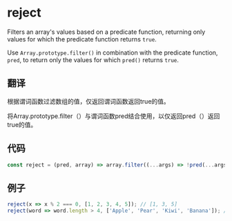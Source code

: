 # reject

Filters an array's values based on a predicate function, returning only values for which the predicate function returns `true`.

Use `Array.prototype.filter()` in combination with the predicate function, `pred`, to return only the values for which `pred()` returns `true`.

## 翻译

根据谓词函数过滤数组的值，仅返回谓词函数返回true的值。

将Array.prototype.filter（）与谓词函数pred结合使用，以仅返回pred（）返回true的值。

## 代码

```js
const reject = (pred, array) => array.filter((...args) => !pred(...args));
```

## 例子

```js
reject(x => x % 2 === 0, [1, 2, 3, 4, 5]); // [1, 3, 5]
reject(word => word.length > 4, ['Apple', 'Pear', 'Kiwi', 'Banana']); // ['Pear', 'Kiwi']
```
